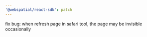 ```yaml
---
'@webspatial/react-sdk': patch
---
```


fix bug: when refresh page in safari tool, the page may be invisible occasionally
